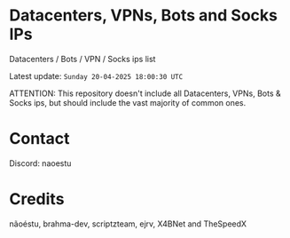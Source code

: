 # Datacenters, VPNs, Bots and Socks IPs
 
Datacenters / Bots / VPN / Socks ips list

Latest update: `Sunday 20-04-2025 18:00:30 UTC` 

ATTENTION: This repository doesn't include all Datacenters, VPNs, Bots & Socks ips, 
but should include the vast majority of common ones.

# Contact
Discord: naoestu

# Credits
nãoéstu, brahma-dev, scriptzteam, ejrv, X4BNet and TheSpeedX
